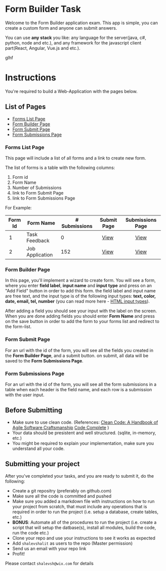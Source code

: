 # Form Builder Task
Welcome to the Form Builder application exam. This app is simple, you can create a custom form and anyone can submit answers.


You can use **any stack** you like: any language for the server(java, c#, python, node and etc.), and any framework for the javascript client part(React, Angular, Vue.js and etc.).

glhf

# Instructions

You're required to build a Web-Application with the pages below.

## List of Pages
 * [Forms List Page](#forms-list-page)
 * [Form Builder Page](#form-builder-page)
 * [Form Submit Page](#form-submit-page)
 * [Form Submissions Page](#form-submissions-page)

### Forms List Page
This page will include a list of all forms and a link to create new form.

The list of forms is a table with the following columns:
 1. Form id
 2. Form Name
 3. Number of Submissions
 4. link to Form Submit Page
 5. link to Form Submissions Page

For Example:

| Form Id | Form Name       | # Submissions | Submit Page | Submissions Page |
|:-------:| --------------- | ------------- |:-----------:|:----------------:|
| 1       | Task Feedback   | 0             | [View](#form-submit-page)   | [View](#form-submissions-page) |
| 2       | Job Application | 152           | [View](#form-submit-page)   | [View](#form-submissions-page) |

### Form Builder Page
In this page, you'll implement a wizard to create form. You will see a form, where you enter **field label**, **input name** and **input type** and press on an "Add Field" button in order to add this form. the field label and input name are free text, and the input type is of the following input types: **text, color, date, email, tel, number** (you can read more here - [HTML input types](https://www.w3schools.com/html/html_form_input_types.asp)).

After adding a field you should see your input with the label on the screen. When you are done adding fields you should enter **Form Name** and press on the save button in order to add the form to your forms list and redirect to the form-list.

### Form Submit Page
For an url with the id of the form, you will see all the fields you created in the **Form Builder Page**, and a submit button. on submit, all data will be saved to the **Form Submissions Page**.

### Form Submissions Page
For an url with the id of the form, you will see all the form submissions in a table when each header is the field name, and each row is a submission with the user input.

## Before Submitting
* Make sure to use clean code. (References: [Clean Code: A Handbook of Agile Software Craftsmanship](https://www.amazon.com/Clean-Code-Handbook-Software-Craftsmanship/dp/0132350882) [Code Complete](https://www.amazon.com/Code-Complete-Practical-Handbook-Construction/dp/0735619670/) )
* Your data should be presistent and well structured. (sqlite, in-memory, etc.)
* You might be required to explain your implementation, make sure you understand all your code.

## Submitting your project
After you've completed your tasks, and you are ready to submit it, do the following:
* Create a git repositry (preferably on github.com)
* Make sure all the code is committed and pushed
* Make sure you added a markdown file with instructions on how to run your project from scratch, that must include any operations that is required in order to run the project (i.e. setup a database, create tables, etc.)
* **BONUS**: Automate all of the procedures to run the project (i.e. create a script that will setup the datbase(s), install all modules, build the code, run the code etc.)
* Clone your repo and use your instructions to see it works as expected
* Add `shalevshalit` as users to the repo (Master permission)
* Send us an email with your repo link
* Profit!

Please contact `shalevsh@wix.com` for details
